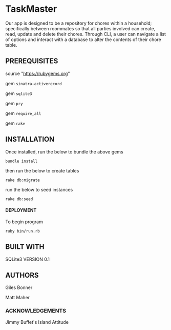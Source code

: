 # TaskMaster

Our app is designed to be a repository for chores within a household; specifically between roommates so that all parties involved can create, read, update and delete their chores. Through CLI, a user can navigate a list of options and interact with a database to alter the contents of their chore table.

## PREREQUISITES

source "https://rubygems.org"

gem ```sinatra-activerecord``` 

gem ```sqlite3```

gem ```pry```

gem ```require_all```

gem ```rake```

## INSTALLATION

Once installed, run the below to bundle the above gems

```bundle install```

then run the below to create tables

```rake db:migrate```

run the below to seed instances

```rake db:seed```

#### DEPLOYMENT

To begin program

```ruby bin/run.rb```

## BUILT WITH

SQLite3
VERSION 0.1

## AUTHORS

Giles Bonner

Matt Maher

### ACKNOWLEDGEMENTS

Jimmy Buffet's Island Attitude
